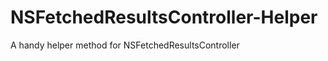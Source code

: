 NSFetchedResultsController-Helper
=================================

A handy helper method for NSFetchedResultsController
